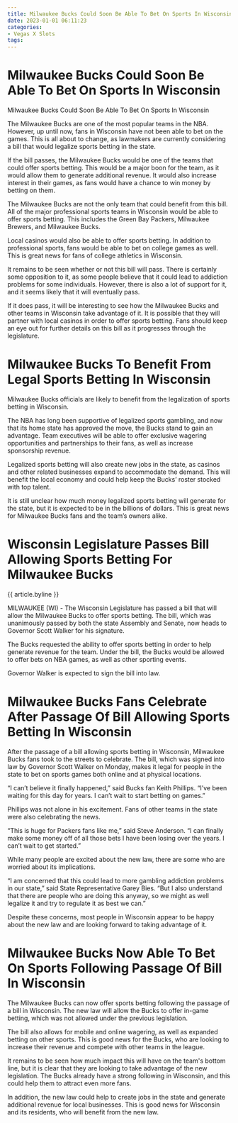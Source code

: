 ```yaml
---
title: Milwaukee Bucks Could Soon Be Able To Bet On Sports In Wisconsin
date: 2023-01-01 06:11:23
categories:
- Vegas X Slots
tags:
---
```



#  Milwaukee Bucks Could Soon Be Able To Bet On Sports In Wisconsin

Milwaukee Bucks Could Soon Be Able To Bet On Sports In Wisconsin

The Milwaukee Bucks are one of the most popular teams in the NBA. However, up until now, fans in Wisconsin have not been able to bet on the games. This is all about to change, as lawmakers are currently considering a bill that would legalize sports betting in the state.

If the bill passes, the Milwaukee Bucks would be one of the teams that could offer sports betting. This would be a major boon for the team, as it would allow them to generate additional revenue. It would also increase interest in their games, as fans would have a chance to win money by betting on them.

The Milwaukee Bucks are not the only team that could benefit from this bill. All of the major professional sports teams in Wisconsin would be able to offer sports betting. This includes the Green Bay Packers, Milwaukee Brewers, and Milwaukee Bucks.

Local casinos would also be able to offer sports betting. In addition to professional sports, fans would be able to bet on college games as well. This is great news for fans of college athletics in Wisconsin.

It remains to be seen whether or not this bill will pass. There is certainly some opposition to it, as some people believe that it could lead to addiction problems for some individuals. However, there is also a lot of support for it, and it seems likely that it will eventually pass.

If it does pass, it will be interesting to see how the Milwaukee Bucks and other teams in Wisconsin take advantage of it. It is possible that they will partner with local casinos in order to offer sports betting. Fans should keep an eye out for further details on this bill as it progresses through the legislature.

#  Milwaukee Bucks To Benefit From Legal Sports Betting In Wisconsin

Milwaukee Bucks officials are likely to benefit from the legalization of sports betting in Wisconsin.

The NBA has long been supportive of legalized sports gambling, and now that its home state has approved the move, the Bucks stand to gain an advantage. Team executives will be able to offer exclusive wagering opportunities and partnerships to their fans, as well as increase sponsorship revenue.

Legalized sports betting will also create new jobs in the state, as casinos and other related businesses expand to accommodate the demand. This will benefit the local economy and could help keep the Bucks’ roster stocked with top talent.

It is still unclear how much money legalized sports betting will generate for the state, but it is expected to be in the billions of dollars. This is great news for Milwaukee Bucks fans and the team’s owners alike.

#  Wisconsin Legislature Passes Bill Allowing Sports Betting For Milwaukee Bucks

{{ article.byline }}

MILWAUKEE (WI) - The Wisconsin Legislature has passed a bill that will allow the Milwaukee Bucks to offer sports betting. The bill, which was unanimously passed by both the state Assembly and Senate, now heads to Governor Scott Walker for his signature.

The Bucks requested the ability to offer sports betting in order to help generate revenue for the team. Under the bill, the Bucks would be allowed to offer bets on NBA games, as well as other sporting events.

Governor Walker is expected to sign the bill into law.

#  Milwaukee Bucks Fans Celebrate After Passage Of Bill Allowing Sports Betting In Wisconsin

After the passage of a bill allowing sports betting in Wisconsin, Milwaukee Bucks fans took to the streets to celebrate. The bill, which was signed into law by Governor Scott Walker on Monday, makes it legal for people in the state to bet on sports games both online and at physical locations.

“I can’t believe it finally happened,” said Bucks fan Keith Phillips. “I’ve been waiting for this day for years. I can’t wait to start betting on games.”

Phillips was not alone in his excitement. Fans of other teams in the state were also celebrating the news.

“This is huge for Packers fans like me,” said Steve Anderson. “I can finally make some money off of all those bets I have been losing over the years. I can’t wait to get started.”

While many people are excited about the new law, there are some who are worried about its implications.

“I am concerned that this could lead to more gambling addiction problems in our state,” said State Representative Garey Bies. “But I also understand that there are people who are doing this anyway, so we might as well legalize it and try to regulate it as best we can.”

Despite these concerns, most people in Wisconsin appear to be happy about the new law and are looking forward to taking advantage of it.

#  Milwaukee Bucks Now Able To Bet On Sports Following Passage Of Bill In Wisconsin

The Milwaukee Bucks can now offer sports betting following the passage of a bill in Wisconsin. The new law will allow the Bucks to offer in-game betting, which was not allowed under the previous legislation.

The bill also allows for mobile and online wagering, as well as expanded betting on other sports. This is good news for the Bucks, who are looking to increase their revenue and compete with other teams in the league.

It remains to be seen how much impact this will have on the team's bottom line, but it is clear that they are looking to take advantage of the new legislation. The Bucks already have a strong following in Wisconsin, and this could help them to attract even more fans.

In addition, the new law could help to create jobs in the state and generate additional revenue for local businesses. This is good news for Wisconsin and its residents, who will benefit from the new law.